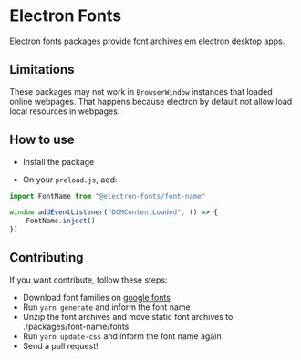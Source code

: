 # Electron Fonts

Electron fonts packages provide font archives em electron desktop apps.

## Limitations

These packages may not work in `BrowserWindow` instances that loaded online webpages. That happens because electron by default not allow load local resources in webpages.

## How to use

* Install the package

* On your `preload.js`, add:

```ts
import FontName from "@electron-fonts/font-name"

window.addEventListener("DOMContentLoaded", () => {
    FontName.inject()
})
```

## Contributing

If you want contribute, follow these steps:

* Download font families on [google fonts](https://fonts.google.com/)
* Run `yarn generate` and inform the font name
* Unzip the font archives and move static font archives to ./packages/font-name/fonts
* Run `yarn update-css` and inform the font name again
* Send a pull request!